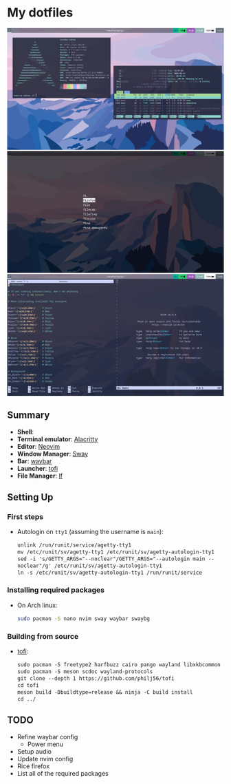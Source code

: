 # My dotfiles

![screenshot-1](.github/screenshot-1.png)
![screenshot-2](.github/screenshot-2.png)
![screenshot-3](.github/screenshot-3.png)

## Summary
- **Shell**: 
- **Terminal emulator**: [Alacritty](https://github.com/alacritty/alacritty)
- **Editor**: [Neovim](https://neovim.io/)
- **Window Manager**: [Sway](https://swaywm.org/)
- **Bar**: [waybar](https://github.com/Alexays/Waybar)
- **Launcher**: [tofi](https://github.com/philj56/tofi)
- **File Manager**: [lf](https://github.com/gokcehan/lf)

## Setting Up
### First steps
- Autologin on `tty1` (assuming the username is `main`): 
  ```
  unlink /run/runit/service/agetty-tty1
  mv /etc/runit/sv/agetty-tty1 /etc/runit/sv/agetty-autologin-tty1
  sed -i 's/GETTY_ARGS="--noclear"/GETTY_ARGS="--autologin main --noclear"/g' /etc/runit/sv/agetty-autologin-tty1
  ln -s /etc/runit/sv/agetty-autologin-tty1 /run/runit/service
  ```

### Installing required packages
- On Arch linux:
  ```bash
  sudo pacman -S nano nvim sway waybar swaybg
  ```

### Building from source
- [tofi](https://github.com/philj56/tofi):
  ```
  sudo pacman -S freetype2 harfbuzz cairo pango wayland libxkbcommon
  sudo pacman -S meson scdoc wayland-protocols
  git clone --depth 1 https://github.com/philj56/tofi
  cd tofi
  meson build -Dbuildtype=release && ninja -C build install
  cd ../
  ```

## TODO
- Refine waybar config
  - Power menu
- Setup audio
- Update nvim config
- Rice firefox
- List all of the required packages

